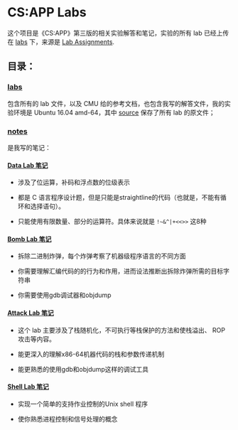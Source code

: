 # CS:APP Labs

这个项目是《CS:APP》第三版的相关实验解答和笔记，实验的所有 lab 已经上传在 [labs](./labs/) 下，来源是 [Lab Assignments](http://csapp.cs.cmu.edu/3e/labs.html).

## 目录：

### [labs](./labs/)

 包含所有的 lab 文件，以及 CMU 给的参考文档，也包含我写的解答文件，我的实验环境是 Ubuntu 16.04 amd-64，其中 [source](./labs) 保存了所有 lab 的原文件；

### [notes](./notes/)

 是我写的笔记：

#### [Data Lab 笔记](./notes/datalab.md)

- 涉及了位运算，补码和浮点数的位级表示

- 都是 C 语言程序设计题，但是只能是straightline的代码（也就是，不能有循环和选择语句）。

- 只能使用有限数量、部分的运算符。具体来说就是 `!~&^|+<<>>` 这8种

#### [Bomb Lab 笔记](./notes/bomb.md)

- 拆除二进制炸弹，每个炸弹考察了机器级程序语言的不同方面

- 你需要理解汇编代码的的行为和作用，进而设法推断出拆除炸弹所需的目标字符串

- 你需要使用gdb调试器和objdump
  

#### [Attack Lab 笔记](./notes/attack.md)

 - 这个 lab 主要涉及了栈随机化，不可执行等栈保护的方法和使栈溢出、 ROP 攻击等内容。
 
 - 能更深入的理解x86-64机器代码的栈和参数传递机制
 
 - 能更熟悉的使用gdb和objdump这样的调试工具
 

#### [Shell Lab 笔记](./notes/shelllab.md)

- 实现一个简单的支持作业控制的Unix shell 程序

- 使你熟悉进程控制和信号处理的概念
